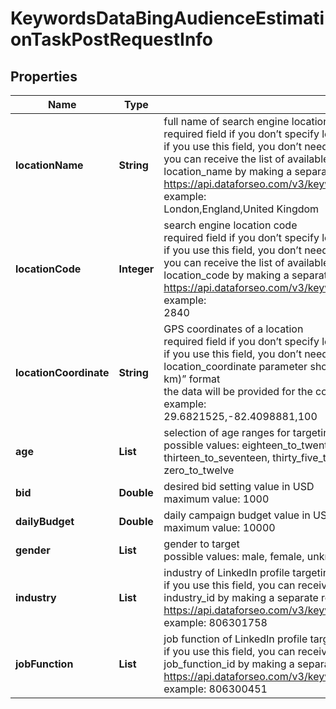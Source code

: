 # KeywordsDataBingAudienceEstimationTaskPostRequestInfo


## Properties

| Name | Type | Description | Notes |
|------------ | ------------- | ------------- | -------------|
**locationName** | **String** | full name of search engine location<br>required field if you don’t specify location_code or location_coordinate<br>if you use this field, you don’t need to specify location_code or location_coordinate<br>you can receive the list of available locations of the search engine with their location_name by making a separate request to https://api.dataforseo.com/v3/keywords_data/bing/locations<br>example:<br>London,England,United Kingdom |[optional]|
**locationCode** | **Integer** | search engine location code<br>required field if you don’t specify location_name or location_coordinate<br>if you use this field, you don’t need to specify location_name or location_coordinate<br>you can receive the list of available locations of the search engines with their location_code by making a separate request to https://api.dataforseo.com/v3/keywords_data/bing/locations<br>example:<br>2840 |[optional]|
**locationCoordinate** | **String** | GPS coordinates of a location<br>required field if you don’t specify location_name or location_code<br>if you use this field, you don’t need to specify location_name or location_code<br>location_coordinate parameter should be specified in the “latitude,longitude,radius (in km)” format<br>the data will be provided for the country the specified coordinates belong to<br>example:<br>29.6821525,-82.4098881,100 |[optional]|
**age** | **List<String>** | selection of age ranges for targeting<br>possible values: eighteen_to_twenty_four, fifty_to_sixty_four, sixty_five_and_above, thirteen_to_seventeen, thirty_five_to_forty_nine, twenty_five_to_thirty_four, unknown, zero_to_twelve |[optional]|
**bid** | **Double** | desired bid setting value in USD<br>maximum value: 1000 |[optional]|
**dailyBudget** | **Double** | daily campaign budget value in USD<br>maximum value: 10000 |[optional]|
**gender** | **List<String>** | gender to target<br>possible values: male, female, unknown |[optional]|
**industry** | **List<String>** | industry of LinkedIn profile targeting<br>if you use this field, you can receive the list of available industry names  with industry_id by making a separate request to the https://api.dataforseo.com/v3/keywords_data/bing/audience_estimation/industries<br>example: 806301758 |[optional]|
**jobFunction** | **List<String>** | job function of LinkedIn profile targeting<br>if you use this field, you can receive the list of available job function names  with job_function_id by making a separate request to the https://api.dataforseo.com/v3/keywords_data/bing/audience_estimation/job_functions<br>example: 806300451 |[optional]|